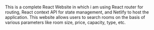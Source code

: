 This is a complete React Website in which i am using React router for routing, React context API for state management, and Netlify to host the application. This website allows users to search rooms on the basis of various parameters like room size, price, capacity, type, etc.
